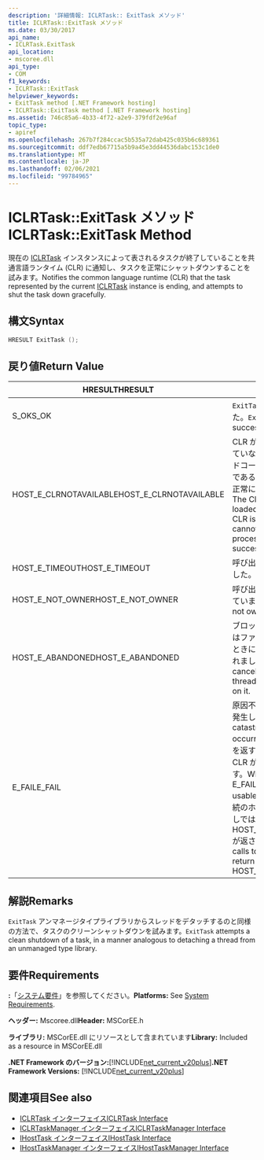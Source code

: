 ```yaml
---
description: '詳細情報: ICLRTask:: ExitTask メソッド'
title: ICLRTask::ExitTask メソッド
ms.date: 03/30/2017
api_name:
- ICLRTask.ExitTask
api_location:
- mscoree.dll
api_type:
- COM
f1_keywords:
- ICLRTask::ExitTask
helpviewer_keywords:
- ExitTask method [.NET Framework hosting]
- ICLRTask::ExitTask method [.NET Framework hosting]
ms.assetid: 746c85a6-4b33-4f72-a2e9-379fdf2e96af
topic_type:
- apiref
ms.openlocfilehash: 267b7f284ccac5b535a72dab425c035b6c689361
ms.sourcegitcommit: ddf7edb67715a5b9a45e3dd44536dabc153c1de0
ms.translationtype: MT
ms.contentlocale: ja-JP
ms.lasthandoff: 02/06/2021
ms.locfileid: "99784965"
---
```

# <a name="iclrtaskexittask-method"></a><span data-ttu-id="2c250-103">ICLRTask::ExitTask メソッド</span><span class="sxs-lookup"><span data-stu-id="2c250-103">ICLRTask::ExitTask Method</span></span>

<span data-ttu-id="2c250-104">現在の [ICLRTask](iclrtask-interface.md) インスタンスによって表されるタスクが終了していることを共通言語ランタイム (CLR) に通知し、タスクを正常にシャットダウンすることを試みます。</span><span class="sxs-lookup"><span data-stu-id="2c250-104">Notifies the common language runtime (CLR) that the task represented by the current [ICLRTask](iclrtask-interface.md) instance is ending, and attempts to shut the task down gracefully.</span></span>  
  
## <a name="syntax"></a><span data-ttu-id="2c250-105">構文</span><span class="sxs-lookup"><span data-stu-id="2c250-105">Syntax</span></span>  
  
```cpp  
HRESULT ExitTask ();  
```  
  
## <a name="return-value"></a><span data-ttu-id="2c250-106">戻り値</span><span class="sxs-lookup"><span data-stu-id="2c250-106">Return Value</span></span>  
  
|<span data-ttu-id="2c250-107">HRESULT</span><span class="sxs-lookup"><span data-stu-id="2c250-107">HRESULT</span></span>|<span data-ttu-id="2c250-108">説明</span><span class="sxs-lookup"><span data-stu-id="2c250-108">Description</span></span>|  
|-------------|-----------------|  
|<span data-ttu-id="2c250-109">S_OK</span><span class="sxs-lookup"><span data-stu-id="2c250-109">S_OK</span></span>|<span data-ttu-id="2c250-110">`ExitTask` 正常に返されました。</span><span class="sxs-lookup"><span data-stu-id="2c250-110">`ExitTask` returned successfully.</span></span>|  
|<span data-ttu-id="2c250-111">HOST_E_CLRNOTAVAILABLE</span><span class="sxs-lookup"><span data-stu-id="2c250-111">HOST_E_CLRNOTAVAILABLE</span></span>|<span data-ttu-id="2c250-112">CLR がプロセスに読み込まれていないか、CLR がマネージドコードを実行できない状態であるか、または呼び出しが正常に処理されていません。</span><span class="sxs-lookup"><span data-stu-id="2c250-112">The CLR has not been loaded into a process, or the CLR is in a state in which it cannot run managed code or process the call successfully.</span></span>|  
|<span data-ttu-id="2c250-113">HOST_E_TIMEOUT</span><span class="sxs-lookup"><span data-stu-id="2c250-113">HOST_E_TIMEOUT</span></span>|<span data-ttu-id="2c250-114">呼び出しがタイムアウトしました。</span><span class="sxs-lookup"><span data-stu-id="2c250-114">The call timed out.</span></span>|  
|<span data-ttu-id="2c250-115">HOST_E_NOT_OWNER</span><span class="sxs-lookup"><span data-stu-id="2c250-115">HOST_E_NOT_OWNER</span></span>|<span data-ttu-id="2c250-116">呼び出し元がロックを所有していません。</span><span class="sxs-lookup"><span data-stu-id="2c250-116">The caller does not own the lock.</span></span>|  
|<span data-ttu-id="2c250-117">HOST_E_ABANDONED</span><span class="sxs-lookup"><span data-stu-id="2c250-117">HOST_E_ABANDONED</span></span>|<span data-ttu-id="2c250-118">ブロックされたスレッドまたはファイバーが待機しているときに、イベントが取り消されました。</span><span class="sxs-lookup"><span data-stu-id="2c250-118">An event was canceled while a blocked thread or fiber was waiting on it.</span></span>|  
|<span data-ttu-id="2c250-119">E_FAIL</span><span class="sxs-lookup"><span data-stu-id="2c250-119">E_FAIL</span></span>|<span data-ttu-id="2c250-120">原因不明の致命的なエラーが発生しました。</span><span class="sxs-lookup"><span data-stu-id="2c250-120">An unknown catastrophic failure occurred.</span></span> <span data-ttu-id="2c250-121">メソッドが E_FAIL を返すと、そのプロセス内で CLR が使用できなくなります。</span><span class="sxs-lookup"><span data-stu-id="2c250-121">When a method returns E_FAIL, the CLR is no longer usable within the process.</span></span> <span data-ttu-id="2c250-122">後続のホストメソッドの呼び出しでは HOST_E_CLRNOTAVAILABLE が返されます。</span><span class="sxs-lookup"><span data-stu-id="2c250-122">Subsequent calls to hosting methods return HOST_E_CLRNOTAVAILABLE.</span></span>|  
  
## <a name="remarks"></a><span data-ttu-id="2c250-123">解説</span><span class="sxs-lookup"><span data-stu-id="2c250-123">Remarks</span></span>  

 <span data-ttu-id="2c250-124">`ExitTask` アンマネージタイプライブラリからスレッドをデタッチするのと同様の方法で、タスクのクリーンシャットダウンを試みます。</span><span class="sxs-lookup"><span data-stu-id="2c250-124">`ExitTask` attempts a clean shutdown of a task, in a manner analogous to detaching a thread from an unmanaged type library.</span></span>  
  
## <a name="requirements"></a><span data-ttu-id="2c250-125">要件</span><span class="sxs-lookup"><span data-stu-id="2c250-125">Requirements</span></span>  

 <span data-ttu-id="2c250-126">**:**「[システム要件](../../get-started/system-requirements.md)」を参照してください。</span><span class="sxs-lookup"><span data-stu-id="2c250-126">**Platforms:** See [System Requirements](../../get-started/system-requirements.md).</span></span>  
  
 <span data-ttu-id="2c250-127">**ヘッダー:** Mscoree.dll</span><span class="sxs-lookup"><span data-stu-id="2c250-127">**Header:** MSCorEE.h</span></span>  
  
 <span data-ttu-id="2c250-128">**ライブラリ:** MSCorEE.dll にリソースとして含まれています</span><span class="sxs-lookup"><span data-stu-id="2c250-128">**Library:** Included as a resource in MSCorEE.dll</span></span>  
  
 <span data-ttu-id="2c250-129">**.NET Framework のバージョン:**[!INCLUDE[net_current_v20plus](../../../../includes/net-current-v20plus-md.md)]</span><span class="sxs-lookup"><span data-stu-id="2c250-129">**.NET Framework Versions:** [!INCLUDE[net_current_v20plus](../../../../includes/net-current-v20plus-md.md)]</span></span>  
  
## <a name="see-also"></a><span data-ttu-id="2c250-130">関連項目</span><span class="sxs-lookup"><span data-stu-id="2c250-130">See also</span></span>

- [<span data-ttu-id="2c250-131">ICLRTask インターフェイス</span><span class="sxs-lookup"><span data-stu-id="2c250-131">ICLRTask Interface</span></span>](iclrtask-interface.md)
- [<span data-ttu-id="2c250-132">ICLRTaskManager インターフェイス</span><span class="sxs-lookup"><span data-stu-id="2c250-132">ICLRTaskManager Interface</span></span>](iclrtaskmanager-interface.md)
- [<span data-ttu-id="2c250-133">IHostTask インターフェイス</span><span class="sxs-lookup"><span data-stu-id="2c250-133">IHostTask Interface</span></span>](ihosttask-interface.md)
- [<span data-ttu-id="2c250-134">IHostTaskManager インターフェイス</span><span class="sxs-lookup"><span data-stu-id="2c250-134">IHostTaskManager Interface</span></span>](ihosttaskmanager-interface.md)
